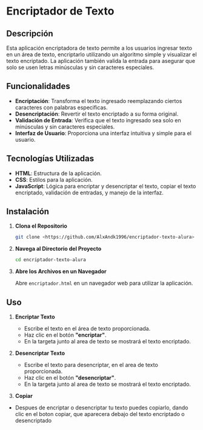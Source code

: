 # Encriptador de Texto

## Descripción

Esta aplicación encriptadora de texto permite a los usuarios ingresar texto en un área de texto, encriptarlo utilizando un algoritmo simple y visualizar el texto encriptado. La aplicación también valida la entrada para asegurar que solo se usen letras minúsculas y sin caracteres especiales.

## Funcionalidades

- **Encriptación**: Transforma el texto ingresado reemplazando ciertos caracteres con palabras especificas.
- **Desencriptación**: Revertir el texto encriptado a su forma original.
- **Validación de Entrada**: Verifica que el texto ingresado sea solo en minúsculas y sin caracteres especiales.
- **Interfaz de Usuario**: Proporciona una interfaz intuitiva y simple para el usuario.

## Tecnologías Utilizadas

- **HTML**: Estructura de la aplicación.
- **CSS**: Estilos para la aplicación.
- **JavaScript**: Lógica para encriptar y desencriptar el texto, copiar el texto encriptado, validación de entradas, y manejo de la interfaz.

## Instalación

1. **Clona el Repositorio**

    ```bash
    git clone <https://github.com/AlxAndk1996/encriptador-texto-alura>
    ```

2. **Navega al Directorio del Proyecto**

    ```bash
    cd encriptador-texto-alura
    ```

3. **Abre los Archivos en un Navegador**

    Abre `encriptador.html` en un navegador web para utilizar la aplicación.

## Uso

1. **Encriptar Texto**

    - Escribe el texto en el área de texto proporcionada.
    - Haz clic en el botón **"encriptar"**.
    - En la targeta junto al area de texto se mostrará el texto encriptado.

2. **Desencriptar Texto**

    - Escribe el texto para desencriptar, en el area de texto proporcionada.
    - Haz clic en el botón **"desencriptar"**.
    - En la targeta junto al area de texto se mostrará el texto encriptado.

3. **Copiar**
 - Despues de encriptar o desencriptar tu texto puedes copiarlo, dando clic en el boton copiar, que aparecera debajo del texto encriptado o desencriptado

